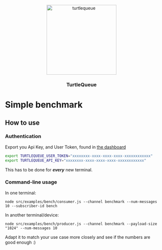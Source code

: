 <p align="center">
  <img alt="turtlequeue" src="https://turtlequeue.com/logo_black.png" width="230">
</p>

<h3 align="center">TurtleQueue</h3>

# Simple benchmark

## How to use

### Authentication

Export you Api Key, and User Token, found in [the dashboard](https://turtlequeue.com/dashboard/security.html)

```sh
export TURTLEQUEUE_USER_TOKEN="xxxxxxxx-xxxx-xxxx-xxxx-xxxxxxxxxxxx"
export TURTLEQUEUE_API_KEY="xxxxxxxx-xxxx-xxxx-xxxx-xxxxxxxxxxxx"
```

This has to be done for __*every*__ new terminal.

### Command-line usage

In one terminal:
```
node src/examples/bench/consumer.js --channel benchmark --num-messages 10 --subscriber-id bench

```

In another terminal/device:
```
node src/examples/bench/producer.js --channel benchmark --payload-size "1024" --num-messages 10
```

Adapt it to match your use case more closely and see if the numbers are good enough :)
